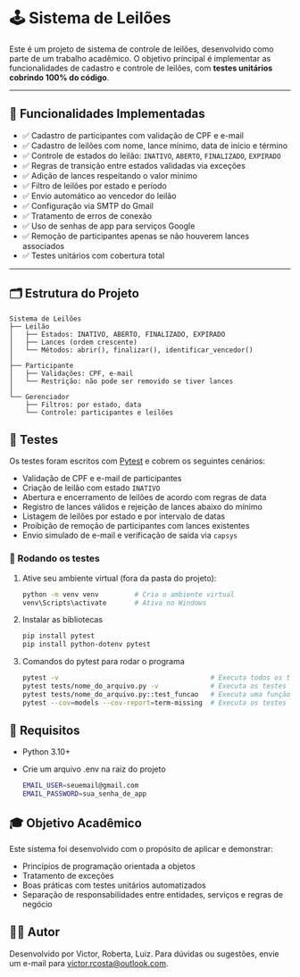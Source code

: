 # 🕹️ Sistema de Leilões

Este é um projeto de sistema de controle de leilões, desenvolvido como parte de um trabalho acadêmico. O objetivo principal é implementar as funcionalidades de cadastro e controle de leilões, com **testes unitários cobrindo 100% do código**.

---

## 📌 Funcionalidades Implementadas

- ✅ Cadastro de participantes com validação de CPF e e-mail
- ✅ Cadastro de leilões com nome, lance mínimo, data de início e término
- ✅ Controle de estados do leilão: `INATIVO`, `ABERTO`, `FINALIZADO`, `EXPIRADO`
- ✅ Regras de transição entre estados validadas via exceções
- ✅ Adição de lances respeitando o valor mínimo
- ✅ Filtro de leilões por estado e período
- ✅ Envio automático ao vencedor do leilão
- ✅ Configuração via SMTP do Gmail
- ✅ Tratamento de erros de conexão
- ✅ Uso de senhas de app para serviços Google
- ✅ Remoção de participantes apenas se não houverem lances associados
- ✅ Testes unitários com cobertura total
---

## 🗂️ Estrutura do Projeto

```
Sistema de Leilões
├── Leilão
│   ├── Estados: INATIVO, ABERTO, FINALIZADO, EXPIRADO
│   ├── Lances (ordem crescente)
│   └── Métodos: abrir(), finalizar(), identificar_vencedor()
│
├── Participante
│   ├── Validações: CPF, e-mail
│   └── Restrição: não pode ser removido se tiver lances
│
└── Gerenciador
    ├── Filtros: por estado, data
    └── Controle: participantes e leilões
```

## 🧪 Testes

Os testes foram escritos com [Pytest](https://docs.pytest.org/) e cobrem os seguintes cenários:

- Validação de CPF e e-mail de participantes
- Criação de leilão com estado `INATIVO`
- Abertura e encerramento de leilões de acordo com regras de data
- Registro de lances válidos e rejeição de lances abaixo do mínimo
- Listagem de leilões por estado e por intervalo de datas
- Proibição de remoção de participantes com lances existentes
- Envio simulado de e-mail e verificação de saída via `capsys`

### 🔧 Rodando os testes

1. Ative seu ambiente virtual (fora da pasta do projeto):
   ```bash
   python -m venv venv         # Cria o ambiente virtual
   venv\Scripts\activate       # Ativa no Windows
   
2. Instalar as bibliotecas
   ```bash
   pip install pytest
   pip install python-dotenv pytest

3. Comandos do pytest para rodar o programa
   ```bash
   pytest -v                                      # Executa todos os testes com mais detalhes
   pytest tests/nome_do_arquivo.py -v             # Executa os testes de um arquivo específico
   pytest tests/nome_do_arquivo.py::test_funcao   # Executa uma função de teste específica
   pytest --cov=models --cov-report=term-missing  # Executa os testes com relatório de cobertura

## 📎 Requisitos

- Python 3.10+

- Crie um arquivo .env na raiz do projeto
 
   ```bash
   EMAIL_USER=seuemail@gmail.com
   EMAIL_PASSWORD=sua_senha_de_app

## 🎓 Objetivo Acadêmico

Este sistema foi desenvolvido com o propósito de aplicar e demonstrar:

- Princípios de programação orientada a objetos
- Tratamento de exceções
- Boas práticas com testes unitários automatizados
- Separação de responsabilidades entre entidades, serviços e regras de negócio

## 👨‍💻 Autor

Desenvolvido por Victor, Roberta, Luiz.
Para dúvidas ou sugestões, envie um e-mail para victor.rcosta@outlook.com.


